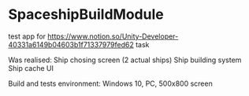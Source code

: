 # SpaceshipBuildModule
test app for https://www.notion.so/Unity-Developer-40331a6149b04603b1f71337979fed62 task

Was realised:
Ship chosing screen (2 actual ships)
Ship building system
Ship cache
UI

Build and tests environment:
Windows 10, PC, 500x800 screen
